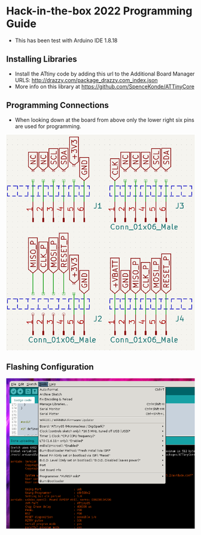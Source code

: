 # Hack-in-the-box 2022 Programming Guide
- This has been test with Arduino IDE 1.8.18


## Installing Libraries
- Install the ATtiny code by adding this url to the Additional Board Manager URLS: http://drazzy.com/package_drazzy.com_index.json
- More info on this library at https://github.com/SpenceKonde/ATTinyCore

## Programming Connections
- When looking down at the board from above only the lower right six pins are used for programming.

![Headers](kicad-files/headers.png)

## Flashing Configuration
![Programming Config](programming-settings.png)
